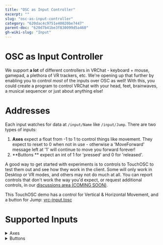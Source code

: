 ```yaml
---
title: "OSC as Input Controller"
excerpt: ""
slug: "osc-as-input-controller"
category: "620dac4c9751e40020be7447"
parent-doc: "620d7b41be3f830099d5a460"
gh-wiki-slug: "Input"
---
```

# OSC as Input Controller
We support **a lot** of different controllers in VRChat - keyboard + mouse, gamepad, a plethora of VR trackers, etc. We're opening up that further by enabling you to control _most_ of the inputs over OSC as well! With this, you could create a program to control VRChat with your head, feet, brainwaves, a musical sequencer or just about anything else!

# Addresses
Each input watches for data at `/input/Name` like `/input/Jump`.
There are two types of inputs:
1. **Axes** expect a float from -1 to 1 to control things like movement. They expect to reset to 0 when not in use - otherwise a 'MoveForward' message left at '1' will continue to move you forward forever!
2. **Buttons ** expect an int of 1 for 'pressed' and 0 for 'released'.

A good way to get started with experiments is to controls to TouchOSC to test them out and see how they work in the client. Some will only work in Desktop or VR modes, and others may not do much at all. You can report controls that don't work the way you'd expect, or request additional controls, in our [discussions area (COMING SOON)](#).

This TouchOSC demo has a control for Vertical & Horizontal Movement, and a button for Jump: [vrc-input.tosc](https://github.com/vrchat-community/osc/raw/main/files/touch-osc/vrc-input.tosc)

# Supported Inputs
<details>
<summary>Axes</summary>


`/input/Vertical` : Move forwards (1) or Backwards (-1)

`/input/Horizontal` : Move right (1) or left (-1)

`/input/LookHorizontal` : Look Left and Right

`/input/LookVertical` : Look Up and Down - might not ever be possible?

`/input/UseAxisRight` : Use held item - not sure if this works

`/input/GrabAxisRight` : Grab item - not sure if this works

`/input/MoveHoldFB` : Move a held object forwards (1) and backwards (-1)

`/input/SpinHoldCwCcw` : Spin a held object Clockwise or Counter-Clockwise

`/input/SpinHoldUD` :  Spin a held object Up or Down

`/input/SpinHoldLR` : Spin a held object Left or Right

</details>

<details>

<summary>Buttons</summary>


`/input/MoveForward`

`/input/MoveBackward`

`/input/MoveLeft`

`/input/MoveRight`

`/input/LookLeft`

`/input/LookRight`

`/input/LookDown`

`/input/LookUp`

`/input/Jump`

`/input/Run`

`/input/Back`

`/input/Menu`

`/input/ComfortLeft`

`/input/ComfortRight`

`/input/DropRight`

`/input/UseRight`

`/input/GrabRight`

`/input/DropLeft`

`/input/UseLeft`

`/input/UseRight`

`/input/GrabLeft`

`/input/PanicButton`

`/input/QuickMenuToggleLeft`

`/input/QuickMenuToggleRight`

`/input/ToggleSitStand`

`/input/AFKToggle`

</details>